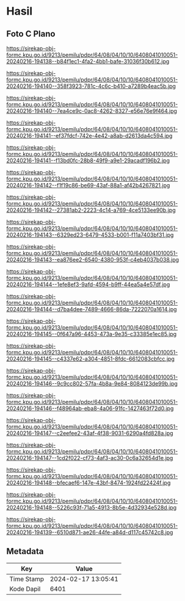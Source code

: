 # Hasil

## Foto C Plano

https://sirekap-obj-formc.kpu.go.id/9213/pemilu/pdpr/64/08/04/10/10/6408041010051-20240216-194138--b84f1ec1-4fa2-4bb1-bafe-31036f30b612.jpg

https://sirekap-obj-formc.kpu.go.id/9213/pemilu/pdpr/64/08/04/10/10/6408041010051-20240216-194140--358f3923-781c-4c6c-b410-a7289b4eac5b.jpg

https://sirekap-obj-formc.kpu.go.id/9213/pemilu/pdpr/64/08/04/10/10/6408041010051-20240216-194140--7ea4ce9c-0ac8-4262-8327-e56e76e9f464.jpg

https://sirekap-obj-formc.kpu.go.id/9213/pemilu/pdpr/64/08/04/10/10/6408041010051-20240216-194141--ef37fdcf-742e-4e42-a8ab-d2613da4c594.jpg

https://sirekap-obj-formc.kpu.go.id/9213/pemilu/pdpr/64/08/04/10/10/6408041010051-20240216-194141--f13bd0fc-28b8-49f9-a9e1-29acadf196b2.jpg

https://sirekap-obj-formc.kpu.go.id/9213/pemilu/pdpr/64/08/04/10/10/6408041010051-20240216-194142--f1f19c86-be69-43af-88a1-af42b4267821.jpg

https://sirekap-obj-formc.kpu.go.id/9213/pemilu/pdpr/64/08/04/10/10/6408041010051-20240216-194142--27381ab2-2223-4c14-a769-4ce5133ee90b.jpg

https://sirekap-obj-formc.kpu.go.id/9213/pemilu/pdpr/64/08/04/10/10/6408041010051-20240216-194143--6329ed23-6479-4533-b001-f11a7403bf31.jpg

https://sirekap-obj-formc.kpu.go.id/9213/pemilu/pdpr/64/08/04/10/10/6408041010051-20240216-194143--ea876ee2-6540-4380-953f-c4eb4037b038.jpg

https://sirekap-obj-formc.kpu.go.id/9213/pemilu/pdpr/64/08/04/10/10/6408041010051-20240216-194144--1efe8ef3-9afd-4594-b9ff-44ea5a4e57df.jpg

https://sirekap-obj-formc.kpu.go.id/9213/pemilu/pdpr/64/08/04/10/10/6408041010051-20240216-194144--d7ba4dee-7489-4666-86da-7222070a1614.jpg

https://sirekap-obj-formc.kpu.go.id/9213/pemilu/pdpr/64/08/04/10/10/6408041010051-20240216-194145--0f647a96-4453-473a-9e35-c33385e1ec85.jpg

https://sirekap-obj-formc.kpu.go.id/9213/pemilu/pdpr/64/08/04/10/10/6408041010051-20240216-194145--c4337e62-a304-4851-8fdc-6612083cbfcc.jpg

https://sirekap-obj-formc.kpu.go.id/9213/pemilu/pdpr/64/08/04/10/10/6408041010051-20240216-194146--9c9cc802-57fa-4b8a-9e84-8084123de99b.jpg

https://sirekap-obj-formc.kpu.go.id/9213/pemilu/pdpr/64/08/04/10/10/6408041010051-20240216-194146--f48964ab-eba8-4a06-91fc-1427463f72d0.jpg

https://sirekap-obj-formc.kpu.go.id/9213/pemilu/pdpr/64/08/04/10/10/6408041010051-20240216-194147--c2eefee2-43af-4f38-9031-6290a4fd828a.jpg

https://sirekap-obj-formc.kpu.go.id/9213/pemilu/pdpr/64/08/04/10/10/6408041010051-20240216-194147--1cd2f022-cf73-4af3-ac30-0c6a32654d1e.jpg

https://sirekap-obj-formc.kpu.go.id/9213/pemilu/pdpr/64/08/04/10/10/6408041010051-20240216-194148--bfecaef6-147e-43bf-8474-1924fd22424f.jpg

https://sirekap-obj-formc.kpu.go.id/9213/pemilu/pdpr/64/08/04/10/10/6408041010051-20240216-194148--5226c93f-71a5-4913-8b5e-4d32934e528d.jpg

https://sirekap-obj-formc.kpu.go.id/9213/pemilu/pdpr/64/08/04/10/10/6408041010051-20240216-194139--6510d871-ae26-44fe-a84d-d117c45742c8.jpg


## Metadata

| Key        | Value               |
| ---------- | ------------------- |
| Time Stamp | 2024-02-17 13:05:41 |
| Kode Dapil | 6401                |



